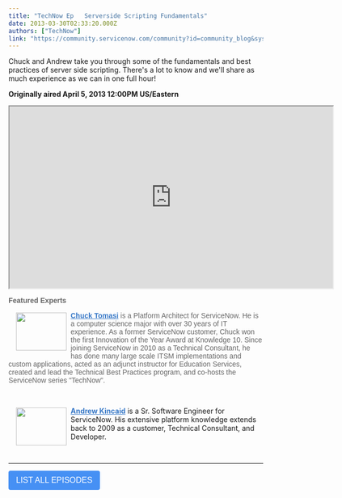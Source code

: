 ```yaml
---
title: "TechNow Ep   Serverside Scripting Fundamentals"
date: 2013-03-30T02:33:20.000Z
authors: ["TechNow"]
link: "https://community.servicenow.com/community?id=community_blog&sys_id=788c66e1dbd0dbc01dcaf3231f961965"
---
```

<p>Chuck and Andrew take you through some of the fundamentals and best practices of server side scripting. There&#39;s a lot to know and we&#39;ll share as much experience as we can in one full hour!</p>
<p><strong>Originally aired April 5, 2013 12:00PM US/Eastern</strong></p>
<center><iframe src="https://www.youtube.com/embed/07iExA4qPMM" width="640" height="360"></iframe></center>
<p style="font-family: arial, sans-serif; color: #666666;"><span style="font-weight: inherit; font-family: inherit; font-style: inherit;"><strong>Featured Experts</strong></span></p>
<p style="font-family: arial, sans-serif; color: #666666;"><a style="font-weight: inherit; font-style: inherit; font-family: inherit; color: #3778c7;" href="community?id&#61;community_user_profile&amp;user&#61;7ae05a61db981fc09c9ffb651f9619a2" rel="nofollow"><span style="font-weight: inherit; font-family: inherit; font-style: inherit;"><strong><img class="image-1 jive-image" style="margin: 2px 8px 10px 15px; border: 0px none; font-weight: inherit; font-style: inherit; font-family: inherit;" src="bf1e65cedb9cd304b322f4621f9619b2.iix" width="100" height="75" align="left" />Chuck Tomasi</strong></span></a> is a Platform Architect for ServiceNow. He is a computer science major with over 30 years of IT experience. As a former ServiceNow customer, Chuck won the first Innovation of the Year Award at Knowledge 10. Since joining ServiceNow in 2010 as a Technical Consultant, he has done many large scale ITSM implementations and custom applications, acted as an adjunct instructor for Education Services, created and lead the Technical Best Practices program, and co-hosts the ServiceNow series &#34;TechNow&#34;.</p>
<p style="font-family: arial, sans-serif; color: #666666;"> </p>
<p><a style="font-weight: inherit; font-style: inherit; font-family: inherit; color: #3778c7;" href="community?id&#61;community_user_profile&amp;user&#61;19439229db1c1fc09c9ffb651f9619e8" rel="nofollow"><span style="font-weight: inherit; font-family: inherit; font-style: inherit;"><strong><img class="image-1 jive-image" style="margin: 2px 8px 10px 15px; border: 0px none; font-weight: inherit; font-style: inherit; font-family: inherit;" src="a068d04edb545344e9737a9e0f96199e.iix" width="100" height="75" align="left" />Andrew Kincaid</strong></span></a> is a Sr. Software Engineer for ServiceNow. His extensive platform knowledge extends back to 2009 as a customer, Technical Consultant, and Developer.</p>
<p style="font-family: arial, sans-serif; color: #666666;"> </p>
<hr />
<p><a href="http://bit.ly/servicenow-technow" rel="nofollow"><button style="background-color: #4690f4; border: none; border-radius: 4px; color: white; padding: 10px 15px; text-align: center; text-decoration: none; display: inline-block; font-size: 16px;">LIST ALL EPISODES</button></a></p>